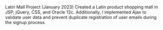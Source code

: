 Latin Mall Project (January 2023)
Created a Latin product shopping mall in JSP, jQuery, CSS, and Oracle 12c. Additionally, I implemented Ajax to validate user data and prevent duplicate registration of user emails during the signup process.
